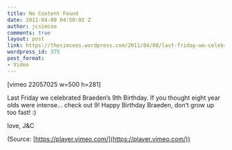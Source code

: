 ```yaml
---
title: No Content Found
date: 2011-04-08 04:50:02 Z
author: jcsimcoe
comments: true
layout: post
link: https://thesimcoes.wordpress.com/2011/04/08/last-friday-we-celebrated-braedens-9th-birthday/
wordpress_id: 375
post_format:
- Video
---
```


[vimeo 22057025 w=500 h=281]





Last Friday we celebrated Braeden’s 9th Birthday. If you thought eight year olds were intense… check out 9! Happy Birthday Braeden, don’t grow up too fast! :)




love, J&C




(Source: [https://player.vimeo.com/](https://player.vimeo.com/))
